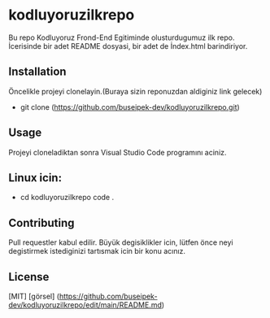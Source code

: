 
# kodluyoruzilkrepo
Bu repo Kodluyoruz Frond-End Egitiminde olusturdugumuz ilk repo. İcerisinde bir adet README dosyasi, bir adet de İndex.html barindiriyor. 

## Installation 

Öncelikle projeyi clonelayin.(Buraya sizin reponuzdan aldiginiz link gelecek)
- git clone (https://github.com/buseipek-dev/kodluyoruzilkrepo.git)

## Usage 

Projeyi cloneladiktan sonra Visual Studio Code programını aciniz.

## Linux icin:

- cd kodluyoruzilkrepo
  code . 

## Contributing

Pull requestler kabul edilir. Büyük degisiklikler icin, lütfen önce neyi degistirmek istediginizi tartısmak icin bir konu acınız. 

## License

[MIT]
[görsel] (https://github.com/buseipek-dev/kodluyoruzilkrepo/edit/main/README.md)
